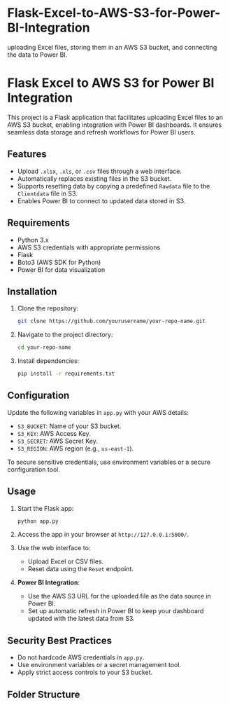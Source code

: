 # Flask-Excel-to-AWS-S3-for-Power-BI-Integration
 uploading Excel files, storing them in an AWS S3 bucket, and connecting the data to Power BI.

 # Flask Excel to AWS S3 for Power BI Integration

This project is a Flask application that facilitates uploading Excel files to an AWS S3 bucket, enabling integration with Power BI dashboards. It ensures seamless data storage and refresh workflows for Power BI users.

## Features
- Upload `.xlsx`, `.xls`, or `.csv` files through a web interface.
- Automatically replaces existing files in the S3 bucket.
- Supports resetting data by copying a predefined `Rawdata` file to the `Clientdata` file in S3.
- Enables Power BI to connect to updated data stored in S3.

## Requirements
- Python 3.x
- AWS S3 credentials with appropriate permissions
- Flask
- Boto3 (AWS SDK for Python)
- Power BI for data visualization

## Installation

1. Clone the repository:
    ```bash
    git clone https://github.com/yourusername/your-repo-name.git
    ```
2. Navigate to the project directory:
    ```bash
    cd your-repo-name
    ```
3. Install dependencies:
    ```bash
    pip install -r requirements.txt
    ```

## Configuration

Update the following variables in `app.py` with your AWS details:
- `S3_BUCKET`: Name of your S3 bucket.
- `S3_KEY`: AWS Access Key.
- `S3_SECRET`: AWS Secret Key.
- `S3_REGION`: AWS region (e.g., `us-east-1`).

To secure sensitive credentials, use environment variables or a secure configuration tool.

## Usage

1. Start the Flask app:
    ```bash
    python app.py
    ```
2. Access the app in your browser at `http://127.0.0.1:5000/`.
3. Use the web interface to:
   - Upload Excel or CSV files.
   - Reset data using the `Reset` endpoint.

4. **Power BI Integration**:
   - Use the AWS S3 URL for the uploaded file as the data source in Power BI.
   - Set up automatic refresh in Power BI to keep your dashboard updated with the latest data from S3.

## Security Best Practices
- Do not hardcode AWS credentials in `app.py`.
- Use environment variables or a secret management tool.
- Apply strict access controls to your S3 bucket.

## Folder Structure

